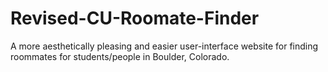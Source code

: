 # Revised-CU-Roomate-Finder
A more aesthetically pleasing and easier user-interface website for finding roommates for students/people in Boulder, Colorado.
